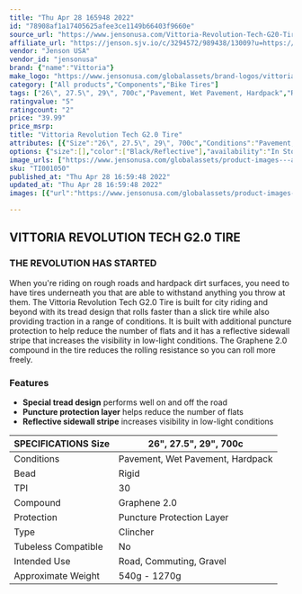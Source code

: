 ```yaml
---
title: "Thu Apr 28 165948 2022"
id: "78908af1a17405625afee3ce1149b66403f9660e"
source_url: "https://www.jensonusa.com/Vittoria-Revolution-Tech-G20-Tire"
affiliate_url: "https://jenson.sjv.io/c/3294572/989438/13009?u=https://www.jensonusa.com/Vittoria-Revolution-Tech-G20-Tire"
vendor: "Jenson USA"
vendor_id: "jensonusa"
brand: {"name":"Vittoria"}
make_logo: "https://www.jensonusa.com/globalassets/brand-logos/vittoria.jpg"
category: ["All products","Components","Bike Tires"]
tags: ["26\", 27.5\", 29\", 700c","Pavement, Wet Pavement, Hardpack","Rigid","30","Graphene 2.0","Puncture Protection Layer","Clincher","No","Road, Commuting, Gravel","540g - 1270g"]
ratingvalue: "5"
ratingcount: "2"
price: "39.99"
price_msrp: 
title: "Vittoria Revolution Tech G2.0 Tire"
attributes: [{"Size":"26\", 27.5\", 29\", 700c","Conditions":"Pavement, Wet Pavement, Hardpack","Bead":"Rigid","TPI":"30","Compound":"Graphene 2.0","Protection":"Puncture Protection Layer","Type":"Clincher","Tubeless Compatible":"No","Intended Use":"Road, Commuting, Gravel","Approximate Weight":"540g - 1270g"}]
options: {"size":[],"color":["Black/Reflective"],"availability":"In Stock"}
image_urls: ["https://www.jensonusa.com/globalassets/product-images---all-assets/vittoria/ti001050-black~reflective.jpg"]
sku: "TI001050"
published_at: "Thu Apr 28 16:59:48 2022"
updated_at: "Thu Apr 28 16:59:48 2022"
images: [{"url":"https://www.jensonusa.com/globalassets/product-images---all-assets/vittoria/ti001050-black~reflective.jpg","path":"full/13aaedce9a03ae83eba3b1ee37073cec5861fe0e.jpg","checksum":"ba3861c9f277d8f32578ce9248594474","status":"downloaded"}]

---
```

## VITTORIA REVOLUTION TECH G2.0 TIRE

### THE REVOLUTION HAS STARTED

When you're riding on rough roads and hardpack dirt surfaces, you need to have
tires underneath you that are able to withstand anything you throw at them.
The Vittoria Revolution Tech G2.0 Tire is built for city riding and beyond
with its tread design that rolls faster than a slick tire while also providing
traction in a range of conditions. It is built with additional puncture
protection to help reduce the number of flats and it has a reflective sidewall
stripe that increases the visibility in low-light conditions. The Graphene 2.0
compound in the tire reduces the rolling resistance so you can roll more
freely.

### Features

  * **Special tread design** performs well on and off the road
  * **Puncture protection layer** helps reduce the number of flats
  * **Reflective sidewall stripe** increases visibility in low-light conditions

SPECIFICATIONS Size | 26", 27.5", 29", 700c  
---|---  
Conditions | Pavement, Wet Pavement, Hardpack  
Bead | Rigid  
TPI | 30  
Compound | Graphene 2.0  
Protection | Puncture Protection Layer  
Type | Clincher  
Tubeless Compatible | No  
Intended Use | Road, Commuting, Gravel  
Approximate Weight | 540g - 1270g

